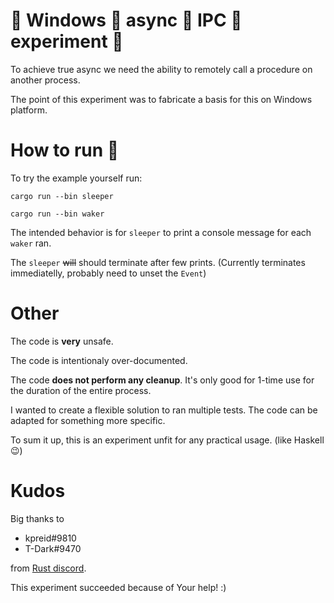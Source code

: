 # :rocket: Windows :rocket: async :rocket: IPC :rocket: experiment :rocket:

To achieve true async we need the ability to remotely call a procedure on another process.

The point of this experiment was to fabricate a basis for this on Windows platform.

# How to run :running:

To try the example yourself run:

`cargo run --bin sleeper`

`cargo run --bin waker`

The intended behavior is for `sleeper` to print a console message for each `waker` ran.

The `sleeper` ~~will~~ should terminate after few prints. (Currently terminates immediatelly, probably need to unset the `Event`)

# Other

The code is **very** unsafe.

The code is intentionaly over-documented.

The code **does not perform any cleanup**.
It's only good for 1-time use for the duration of the entire process.

I wanted to create a flexible solution to ran multiple tests.
The code can be adapted for something more specific.

To sum it up, this is an experiment unfit for any practical usage. (like Haskell :wink:)

# Kudos

Big thanks to

- kpreid#9810
- T-Dark#9470

from [Rust discord](https://discord.gg/rust-lang-community).

This experiment succeeded because of Your help! :)
